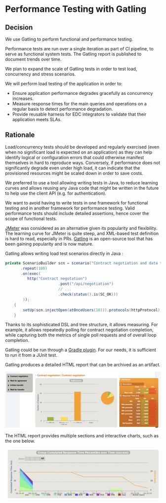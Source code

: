 # Performance Testing with Gatling

## Decision

We use Gatling to perform functional and performance testing.

Performance tests are run over a single iteration as part of CI pipeline, to serve as functional system tests. The Gatling report is published to document trends over time.

We plan to expand the scale of Gatling tests in order to test load, concurrency and stress scenarios.

We will perform load testing of the application in order to:

- Ensure application performance degrades gracefully as concurrency increases.
- Measure response times for the main queries and operations on a regular basis to detect performance degradation.
- Provide reusable harness for EDC integrators to validate that their application meets SLAs.

## Rationale

Load/concurrency tests should be developed and regularly exercised (even when no significant load is expected on an application) as they can help identify logical or configuration errors that could otherwise manifest themselves in hard to reproduce ways. Conversely, if performance does not significantly degrade even under high load, it can indicate that the provisioned resources might be scaled down in order to save costs.

We preferred to use a tool allowing writing tests in Java, to reduce learning curves and allows reusing any Java code that might be written in the future to help use the client API (e.g. for authentication).

We want to avoid having to write tests in one framework for functional testing and in another framework for performance testing. Valid performance tests should include detailed assertions, hence cover the scope of functional tests.

[JMeter](https://jmeter.apache.org/) was considered as an alternative given its popularity and flexibility. The learning curve for JMeter is quite steep, and XML-based test definition is hard to read, especially in PRs. [Gatling](https://github.com/gatling/gatling) is an open-source tool that has been gaining popularity and is now mature.

Gatling allows writing load test scenarios directly in Java :

```java
private ScenarioBuilder scn = scenario("Contract negotiation and data transfer.")
       .repeat(100)
       .on(exec(
          http("Contract negotation")
                        .post("/api/negotiation")
                        // ...
                        .check(status().is(SC_OK)))
        ));
    {
        setUp(scn.injectOpen(atOnceUsers(10))).protocols(httpProtocol);
    }
```

Thanks to its sophisticated DSL and tree structure, it allows measuring. For example, it allows repeatedly polling for contract negotiation completion, while capturing both the metrics of single poll requests and of overall loop completion.

Gatling could be run through a [Gradle plugin](https://gatling.io/docs/gatling/reference/current/extensions/gradle_plugin/). For our needs, it is sufficient to run it from a JUnit test.

Gatling produces a detailed HTML report that can be archived as an artifact.

![Gatling report](gatling.png)

The HTML report provides multiple sections and interactive charts, such as the one below.

![Gatling percentiles](gatling-percentiles.png)
